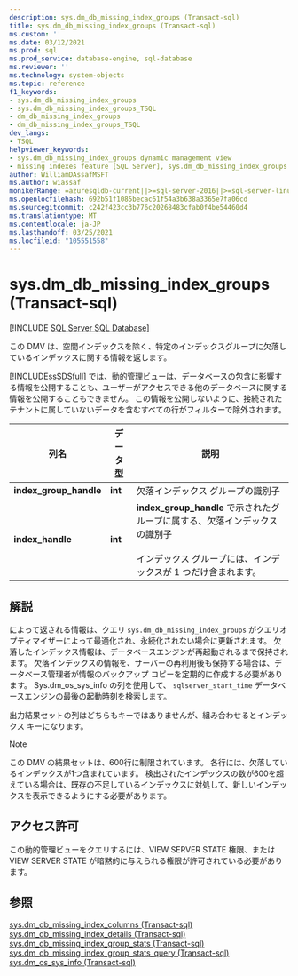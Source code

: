 ```yaml
---
description: sys.dm_db_missing_index_groups (Transact-sql)
title: sys.dm_db_missing_index_groups (Transact-sql)
ms.custom: ''
ms.date: 03/12/2021
ms.prod: sql
ms.prod_service: database-engine, sql-database
ms.reviewer: ''
ms.technology: system-objects
ms.topic: reference
f1_keywords:
- sys.dm_db_missing_index_groups
- sys.dm_db_missing_index_groups_TSQL
- dm_db_missing_index_groups
- dm_db_missing_index_groups_TSQL
dev_langs:
- TSQL
helpviewer_keywords:
- sys.dm_db_missing_index_groups dynamic management view
- missing indexes feature [SQL Server], sys.dm_db_missing_index_groups dynamic management view
author: WilliamDAssafMSFT
ms.author: wiassaf
monikerRange: =azuresqldb-current||>=sql-server-2016||>=sql-server-linux-2017||=azuresqldb-mi-current
ms.openlocfilehash: 692b51f1085becac61f54a3b638a3365e7fa06cd
ms.sourcegitcommit: c242f423cc3b776c20268483cfab0f4be54460d4
ms.translationtype: MT
ms.contentlocale: ja-JP
ms.lasthandoff: 03/25/2021
ms.locfileid: "105551558"
---
```

# <a name="sysdm_db_missing_index_groups-transact-sql"></a>sys.dm_db_missing_index_groups (Transact-sql)
[!INCLUDE [SQL Server SQL Database](../../includes/applies-to-version/sql-asdb.md)]

  この DMV は、空間インデックスを除く、特定のインデックスグループに欠落しているインデックスに関する情報を返します。 
  
 [!INCLUDE[ssSDSfull](../../includes/sssdsfull-md.md)] では、動的管理ビューは、データベースの包含に影響する情報を公開することも、ユーザーがアクセスできる他のデータベースに関する情報を公開することもできません。 この情報を公開しないように、接続されたテナントに属していないデータを含むすべての行がフィルターで除外されます。  
   
|列名|データ型|説明|  
|-----------------|---------------|-----------------|  
|**index_group_handle**|**int**|欠落インデックス グループの識別子|  
|**index_handle**|**int**|**index_group_handle** で示されたグループに属する、欠落インデックスの識別子<br /><br /> インデックス グループには、インデックスが 1 つだけ含まれます。|  
  
## <a name="remarks"></a>解説  
 によって返される情報は、クエリ `sys.dm_db_missing_index_groups` がクエリオプティマイザーによって最適化され、永続化されない場合に更新されます。 欠落したインデックス情報は、データベースエンジンが再起動されるまで保持されます。 欠落インデックスの情報を、サーバーの再利用後も保持する場合は、データベース管理者が情報のバックアップ コピーを定期的に作成する必要があります。 Sys.dm_os_sys_info の列を使用して、 `sqlserver_start_time` データベースエンジンの最後の起動時刻を検索します。 [](sys-dm-os-sys-info-transact-sql.md)   
  
 出力結果セットの列はどちらもキーではありませんが、組み合わせるとインデックス キーになります。  

  >[!NOTE]
  >この DMV の結果セットは、600行に制限されています。 各行には、欠落しているインデックスが1つ含まれています。 検出されたインデックスの数が600を超えている場合は、既存の不足しているインデックスに対処して、新しいインデックスを表示できるようにする必要があります。
  
## <a name="permissions"></a>アクセス許可  
 この動的管理ビューをクエリするには、VIEW SERVER STATE 権限、または VIEW SERVER STATE が暗黙的に与えられる権限が許可されている必要があります。  
  
## <a name="see-also"></a>参照  
 [sys.dm_db_missing_index_columns &#40;Transact-sql&#41;](../../relational-databases/system-dynamic-management-views/sys-dm-db-missing-index-columns-transact-sql.md)   
 [sys.dm_db_missing_index_details &#40;Transact-sql&#41;](../../relational-databases/system-dynamic-management-views/sys-dm-db-missing-index-details-transact-sql.md)   
 [sys.dm_db_missing_index_group_stats &#40;Transact-sql&#41;](../../relational-databases/system-dynamic-management-views/sys-dm-db-missing-index-group-stats-transact-sql.md)  
 [sys.dm_db_missing_index_group_stats_query &#40;Transact-sql&#41;](../../relational-databases/system-dynamic-management-views/sys-dm-db-missing-index-group-stats-query-transact-sql.md)    
 [sys.dm_os_sys_info &#40;Transact-sql&#41;](sys-dm-os-sys-info-transact-sql.md)